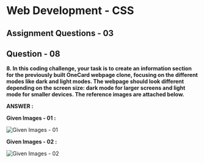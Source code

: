 # **Web Development - CSS**
## **Assignment Questions - 03**
## **Question - 08**

**8. In this coding challenge, your task is to create an information section for the previously built OneCard webpage clone, focusing on the different modes like dark and light modes. The webpage should look different depending on the screen size: dark mode for larger screens and light mode for smaller devices. The reference images are attached below.**

**ANSWER :**

**Given Images - 01 :**

![Given Images - 01](https://file.notion.so/f/s/6aa9a291-1923-4caf-b34b-799c72b452f4/5.png?id=f17f069b-0f3e-41a6-a44e-1bc2e01ea7f7&table=block&spaceId=6fae2e0f-dedc-48e9-bc59-af2654c78209&expirationTimestamp=1689962400000&signature=uuVvg5TirFdYO1KT6czDElgiS_WriC31mcesLdRmUf0&downloadName=5.PNG.png)

**Given Images - 02 :**

![Given Images - 02](https://file.notion.so/f/s/60b972ef-01de-49b3-bacc-21b6b98d4dd3/6.png?id=90159ed3-7d75-4146-adfa-75896ab86dbd&table=block&spaceId=6fae2e0f-dedc-48e9-bc59-af2654c78209&expirationTimestamp=1689962400000&signature=zhZgWVLsDpe63IXsFnILooxpNWfqkFojL4eUXcjFFto&downloadName=6.PNG.png)
